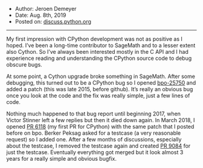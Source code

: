 * Author: Jeroen Demeyer
* Date: Aug. 8th, 2019
* Posted on: [discuss.python.org](https://discuss.python.org/t/new-and-one-time-contributors/1859/9)

---

My first impression with CPython development was not as positive as I
hoped. I’ve been a long-time contributor to SageMath and to a lesser
extent also Cython. So I’ve always been interested mostly in the C API
and I had experience reading and understanding the CPython source code
to debug obscure bugs.

At some point, a Cython upgrade broke something in SageMath. After some
debugging, this turned out to be a CPython bug so I opened
[bpo-25750](https://bugs.python.org/issue25750)
and added a patch (this was late 2015, before github). It’s really an
obvious bug once you look at the code and the fix was really simple,
just a few lines of code.

Nothing much happened to that bug report until beginning 2017, when
Victor Stinner left a few replies but then it died down again. In March
2018, I opened [PR 6118](https://github.com/python/cpython/pull/6118)
(my first PR for CPython) with the same patch that I posted before on
bpo. Berker Peksag asked for a testcase (a very reasonable request) so I
added one. After a few months of discussions, especially about the
testcase, I removed the testcase again and created
[PR 9084](https://github.com/python/cpython/pull/9084) for just the
testcase. Eventually everything got merged but it look almost 3 years
for a really simple and obvious bugfix.
